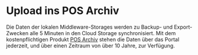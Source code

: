# Upload ins POS Archiv

Die Daten der lokalen Middleware-Storages werden zu Backup- und Export-Zwecken alle 5 Minuten in den Cloud Storage synchronisiert. Mit dem kostenpflichtigen Produkt [POS Archiv]( ../../revisionssichere-daten-as-a-service/produkte/4445-100XX-pos-archiv.md) stehen die Daten über das Portal jederzeit, und über einen Zeitraum von über 10 Jahre, zur Verfügung.
